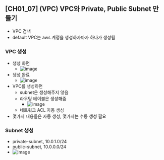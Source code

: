 ## [CH01_07] (VPC) VPC와 Private, Public Subnet 만들기
- VPC 검색
- default VPC는 aws 계정을 생성하자마자 하나가 생성됨

### VPC 생성
- 생성 화면
  - ![image](https://user-images.githubusercontent.com/10006290/191521572-c8cfa64c-9ab6-4873-9668-716f5a45dcae.png)
- 생성 완료
  - ![image](https://user-images.githubusercontent.com/10006290/191521756-00120f0a-ae28-4d53-8ec1-0c1da1f9cc6d.png)
- VPC를 생성하면
  - subnet은 생성해주지 않음
  - 라우팅 테이블은 생성해줌
    - ![image](https://user-images.githubusercontent.com/10006290/191522191-de5f7a83-dac3-4159-ae79-ec7fb0071be1.png)
  - 네트워크 ACL 자동 생성
- 몇가지 내용들은 자동 생성, 몇가지는 수동 생성 필요

### Subnet 생성
- private-subnet, 10.0.1.0/24
- public-subnet, 10.0.0.0/24
- ![image](https://user-images.githubusercontent.com/10006290/191523917-152bb585-01f4-4056-b6aa-113b2f785d47.png)

